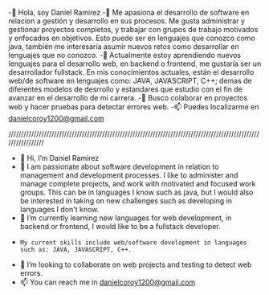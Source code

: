 -👋 Hola, soy Daniel Ramirez
-👀 Me apasiona el desarrollo de software en relacion a gestión y desarrollo en sus procesos. Me gusta administrar y gestionar proyectos completos, y trabajar con grupos de trabajo motivados y enfocados en objetivos. Esto puede ser en lenguajes que conozco como java, también me interesaría asumir nuevos retos como desarrollar en lenguajes que no conozco.
-🌱 Actualmente estoy aprendiendo nuevos lenguajes para el desarrollo web, en backend o frontend, me gustaría ser un desarrollador fullstack.
    En mis conocimientos actuales, están el desarrollo web/de software en lenguajes como: JAVA, JAVASCRIPT, C++; demas de diferentes modelos de desrrollo y estandares que estudio con el fin de avanzar en el desarrollo de mi carrera.
-💞️ Busco colaborar en proyectos web y hacer pruebas para detectar errores web.
-📫 Puedes localizarme en danielcoroy1200@gmail.com

/////////////////////////////////////////////////////////////////////////////////////////////////////////////////

- 👋 Hi, I’m Daniel Ramirez
- 👀 I am passionate about software development in relation to management and development processes. I like to administer and manage complete projects, and work with motivated and focused work groups. This can be in languages I know such as java, but I would also be interested in taking on new challenges such as developing in languages I don't know.
- 🌱 I’m currently learning new languages for web development, in backend or frontend, I would like to be a fullstack developer.
-     My current skills include web/software development in languages such as: JAVA, JAVASCRIPT, C++.
- 💞️ I’m looking to collaborate on web projects and testing to detect web errors.
- 📫 You can reach me in danielcoroy1200@gmail.com
